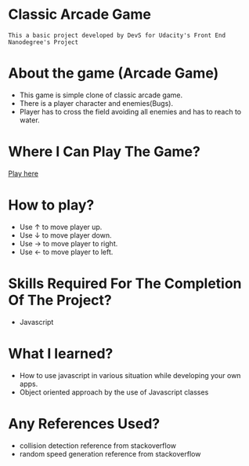 Classic Arcade Game
===============================
`This a basic project developed by DevS for Udacity's Front End Nanodegree's Project`

# About the game (Arcade Game)
* This game is simple clone of classic arcade game.
* There is a player character and enemies(Bugs).
* Player has to cross the field avoiding all enemies and has to reach to water.

# Where I Can Play The Game?
[Play here](http://yashsati29.github.io/ud-classic-arcade-game)

# How to play?
* Use &uarr; to move player up.
* Use &darr; to move player down.
* Use &rarr; to move player to right.
* Use &larr; to move player to left.

# Skills Required For The Completion Of The Project?
* Javascript

# What I learned?
* How to use javascript in various situation while developing your own apps.
* Object oriented approach by the use of Javascript classes

# Any References Used?
* collision detection reference from stackoverflow
* random speed generation reference from stackoverflow